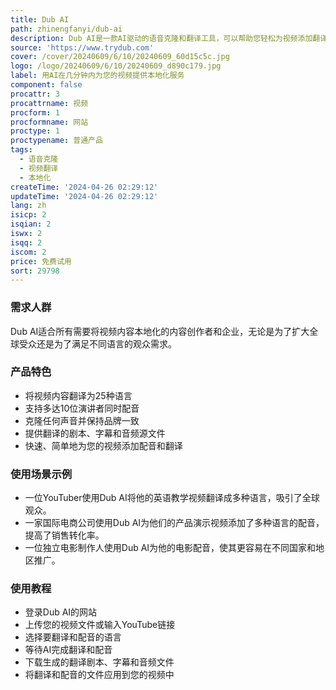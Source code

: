 ```yaml
---
title: Dub AI
path: zhinengfanyi/dub-ai
description: Dub AI是一款AI驱动的语音克隆和翻译工具，可以帮助您轻松为视频添加翻译和配音，扩大全球观众。
source: 'https://www.trydub.com'
cover: /cover/20240609/6/10/20240609_60d15c5c.jpg
logo: /logo/20240609/6/10/20240609_d890c179.jpg
label: 用AI在几分钟内为您的视频提供本地化服务
component: false
procattr: 3
procattrname: 视频
procform: 1
procformname: 网站
proctype: 1
proctypename: 普通产品
tags:
  - 语音克隆
  - 视频翻译
  - 本地化
createTime: '2024-04-26 02:29:12'
updateTime: '2024-04-26 02:29:12'
lang: zh
isicp: 2
isqian: 2
iswx: 2
isqq: 2
iscom: 2
price: 免费试用
sort: 29798
---
```




### 需求人群
Dub AI适合所有需要将视频内容本地化的内容创作者和企业，无论是为了扩大全球受众还是为了满足不同语言的观众需求。

### 产品特色
* 将视频内容翻译为25种语言
* 支持多达10位演讲者同时配音
* 克隆任何声音并保持品牌一致
* 提供翻译的剧本、字幕和音频源文件
* 快速、简单地为您的视频添加配音和翻译

### 使用场景示例
* 一位YouTuber使用Dub AI将他的英语教学视频翻译成多种语言，吸引了全球观众。
* 一家国际电商公司使用Dub AI为他们的产品演示视频添加了多种语言的配音，提高了销售转化率。
* 一位独立电影制作人使用Dub AI为他的电影配音，使其更容易在不同国家和地区推广。

### 使用教程
* 登录Dub AI的网站
* 上传您的视频文件或输入YouTube链接
* 选择要翻译和配音的语言
* 等待AI完成翻译和配音
* 下载生成的翻译剧本、字幕和音频文件
* 将翻译和配音的文件应用到您的视频中

  
